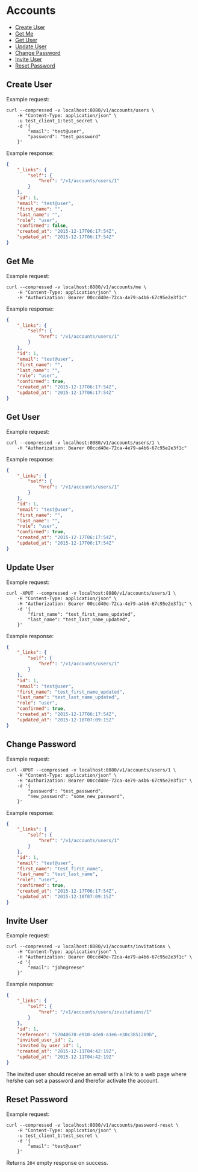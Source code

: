# Accounts

* [Create User](#create-user)
* [Get Me](#get-me)
* [Get User](#get-user)
* [Update User](#update-user)
* [Change Password](#change-password)
* [Invite User](#invite-user)
* [Reset Password](#reset-password)

## Create User

Example request:

```
curl --compressed -v localhost:8080/v1/accounts/users \
	-H "Content-Type: application/json" \
	-u test_client_1:test_secret \
	-d '{
		"email": "test@user",
		"password": "test_password"
	}'
```

Example response:

```json
{
    "_links": {
        "self": {
            "href": "/v1/accounts/users/1"
        }
    },
    "id": 1,
    "email": "test@user",
    "first_name": "",
    "last_name": "",
    "role": "user",
    "confirmed": false,
    "created_at": "2015-12-17T06:17:54Z",
    "updated_at": "2015-12-17T06:17:54Z"
}
```

## Get Me

Example request:

```
curl --compressed -v localhost:8080/v1/accounts/me \
	-H "Content-Type: application/json" \
	-H "Authorization: Bearer 00ccd40e-72ca-4e79-a4b6-67c95e2e3f1c"
```

Example response:

```json
{
    "_links": {
        "self": {
            "href": "/v1/accounts/users/1"
        }
    },
    "id": 1,
    "email": "test@user",
    "first_name": "",
    "last_name": "",
    "role": "user",
    "confirmed": true,
    "created_at": "2015-12-17T06:17:54Z",
    "updated_at": "2015-12-17T06:17:54Z"
}
```

## Get User

Example request:

```
curl --compressed -v localhost:8080/v1/accounts/users/1 \
	-H "Authorization: Bearer 00ccd40e-72ca-4e79-a4b6-67c95e2e3f1c"
```

Example response:

```json
{
    "_links": {
        "self": {
            "href": "/v1/accounts/users/1"
        }
    },
    "id": 1,
    "email": "test@user",
    "first_name": "",
    "last_name": "",
    "role": "user",
    "confirmed": true,
    "created_at": "2015-12-17T06:17:54Z",
    "updated_at": "2015-12-17T06:17:54Z"
}
```

## Update User

Example request:

```
curl -XPUT --compressed -v localhost:8080/v1/accounts/users/1 \
	-H "Content-Type: application/json" \
	-H "Authorization: Bearer 00ccd40e-72ca-4e79-a4b6-67c95e2e3f1c" \
	-d '{
		"first_name": "test_first_name_updated",
		"last_name": "test_last_name_updated",
	}'
```

Example response:

```json
{
    "_links": {
        "self": {
            "href": "/v1/accounts/users/1"
        }
    },
    "id": 1,
    "email": "test@user",
    "first_name": "test_first_name_updated",
    "last_name": "test_last_name_updated",
    "role": "user",
    "confirmed": true,
    "created_at": "2015-12-17T06:17:54Z",
    "updated_at": "2015-12-18T07:09:15Z"
}
```

## Change Password

Example request:

```
curl -XPUT --compressed -v localhost:8080/v1/accounts/users/1 \
	-H "Content-Type: application/json" \
	-H "Authorization: Bearer 00ccd40e-72ca-4e79-a4b6-67c95e2e3f1c" \
	-d '{
		"password": "test_password",
		"new_password": "some_new_password",
	}'
```

Example response:

```json
{
    "_links": {
        "self": {
            "href": "/v1/accounts/users/1"
        }
    },
    "id": 1,
    "email": "test@user",
    "first_name": "test_first_name",
    "last_name": "test_last_name",
    "role": "user",
    "confirmed": true,
    "created_at": "2015-12-17T06:17:54Z",
    "updated_at": "2015-12-18T07:09:15Z"
}
```

## Invite User

Example request:

```
curl --compressed -v localhost:8080/v1/accounts/invitations \
	-H "Content-Type: application/json" \
	-H "Authorization: Bearer 00ccd40e-72ca-4e79-a4b6-67c95e2e3f1c" \
	-d '{
		"email": "john@reese"
	}'
```

Example response:

```json
{
    "_links": {
        "self": {
            "href": "/v1/accounts/users/invitations/1"
        }
    },
    "id": 1,
    "reference": "57040678-e910-4de0-a3e6-e30c3851289b",
    "invited_user_id": 2,
    "invited_by_user_id": 1,
    "created_at": "2015-12-11T04:42:19Z",
    "updated_at": "2015-12-11T04:42:19Z"
}
```

The invited user should receive an email with a link to a web page where he/she can set a password and therefor activate the account.

## Reset Password

Example request:

```
curl --compressed -v localhost:8080/v1/accounts/password-reset \
	-H "Content-Type: application/json" \
	-u test_client_1:test_secret \
	-d '{
		"email": "test@user"
	}'
```

Returns `204` empty response on success.
